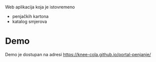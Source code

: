 Web aplikacija koja je istovremeno
* penjačkih kartona
* katalog smjerova

# Demo
Demo je dostupan na adresi https://knee-cola.github.io/portal-penjanje/